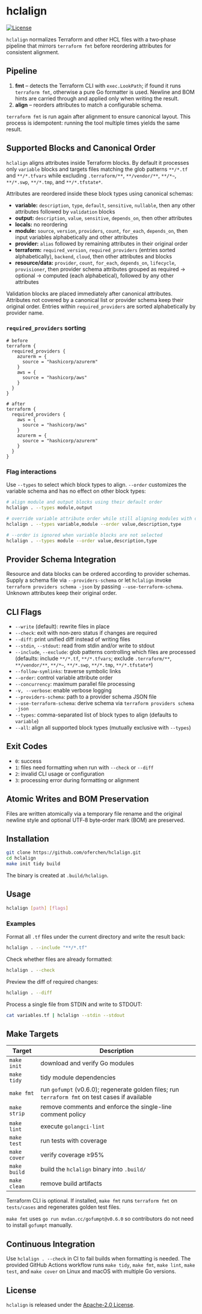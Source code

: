 # hclalign

[![License](https://img.shields.io/badge/License-Apache%202.0-blue.svg)](LICENSE)

`hclalign` normalizes Terraform and other HCL files with a two‑phase pipeline that mirrors `terraform fmt` before reordering attributes for consistent alignment.

## Pipeline

1. **fmt** – detects the Terraform CLI with `exec.LookPath`; if found it runs `terraform fmt`, otherwise a pure Go formatter is used. Newline and BOM hints are carried through and applied only when writing the result.
2. **align** – reorders attributes to match a configurable schema.

`terraform fmt` is run again after alignment to ensure canonical layout. This process is idempotent: running the tool multiple times yields the same result.

## Supported Blocks and Canonical Order

`hclalign` aligns attributes inside Terraform blocks. By default it processes only `variable` blocks and targets files matching the glob patterns `**/*.tf` and `**/*.tfvars` while excluding `.terraform/**`, `**/vendor/**`, `**/*~`, `**/*.swp`, `**/*.tmp`, and `**/*.tfstate*`.

Attributes are reordered inside these block types using canonical schemas:

- **variable:** `description`, `type`, `default`, `sensitive`, `nullable`, then any other attributes followed by `validation` blocks
- **output:** `description`, `value`, `sensitive`, `depends_on`, then other attributes
- **locals:** no reordering
- **module:** `source`, `version`, `providers`, `count`, `for_each`, `depends_on`, then input variables alphabetically and other attributes
- **provider:** `alias` followed by remaining attributes in their original order
- **terraform:** `required_version`, `required_providers` (entries sorted alphabetically), `backend`, `cloud`, then other attributes and blocks
- **resource/data:** `provider`, `count`, `for_each`, `depends_on`, `lifecycle`, `provisioner`, then provider schema attributes grouped as required → optional → computed (each alphabetical), followed by any other attributes

Validation blocks are placed immediately after canonical attributes. Attributes not covered by a canonical list or provider schema keep their original order. Entries within `required_providers` are sorted alphabetically by provider name.

### `required_providers` sorting

```hcl
# before
terraform {
  required_providers {
    azurerm = {
      source = "hashicorp/azurerm"
    }
    aws = {
      source = "hashicorp/aws"
    }
  }
}

# after
terraform {
  required_providers {
    aws = {
      source = "hashicorp/aws"
    }
    azurerm = {
      source = "hashicorp/azurerm"
    }
  }
}
```

### Flag interactions

Use `--types` to select which block types to align. `--order` customizes the variable schema and has no effect on other block types:

```sh
# align module and output blocks using their default order
hclalign . --types module,output

# override variable attribute order while still aligning modules with defaults
hclalign . --types variable,module --order value,description,type

# --order is ignored when variable blocks are not selected
hclalign . --types module --order value,description,type
```

## Provider Schema Integration

Resource and data blocks can be ordered according to provider schemas. Supply a
schema file via `--providers-schema` or let `hclalign` invoke `terraform
providers schema -json` by passing `--use-terraform-schema`. Unknown attributes
keep their original order.

## CLI Flags

- `--write` (default): rewrite files in place
- `--check`: exit with non‑zero status if changes are required
- `--diff`: print unified diff instead of writing files
- `--stdin`, `--stdout`: read from stdin and/or write to stdout
- `--include`, `--exclude`: glob patterns controlling which files are processed (defaults: include `**/*.tf`, `**/*.tfvars`; exclude `.terraform/**`, `**/vendor/**`, `**/*~`, `**/*.swp`, `**/*.tmp`, `**/*.tfstate*`)
- `--follow-symlinks`: traverse symbolic links
- `--order`: control variable attribute order
- `--concurrency`: maximum parallel file processing
- `-v, --verbose`: enable verbose logging
- `--providers-schema`: path to a provider schema JSON file
- `--use-terraform-schema`: derive schema via `terraform providers schema -json`
- `--types`: comma-separated list of block types to align (defaults to `variable`)
- `--all`: align all supported block types (mutually exclusive with `--types`)


## Exit Codes

- `0`: success
- `1`: files need formatting when run with `--check` or `--diff`
- `2`: invalid CLI usage or configuration
- `3`: processing error during formatting or alignment

## Atomic Writes and BOM Preservation

Files are written atomically via a temporary file rename and the original newline style and optional UTF‑8 byte‑order mark (BOM) are preserved.

## Installation

```sh
git clone https://github.com/oferchen/hclalign.git
cd hclalign
make init tidy build
```

The binary is created at `.build/hclalign`.

## Usage

```sh
hclalign [path] [flags]
```

### Examples

Format all `.tf` files under the current directory and write the result back:

```sh
hclalign . --include "**/*.tf"
```

Check whether files are already formatted:

```sh
hclalign . --check
```

Preview the diff of required changes:

```sh
hclalign . --diff
```

Process a single file from STDIN and write to STDOUT:

```sh
cat variables.tf | hclalign --stdin --stdout
```

## Make Targets

| Target | Description |
| --- | --- |
| `make init` | download and verify Go modules |
| `make tidy` | tidy module dependencies |
| `make fmt` | run `gofumpt` (v0.6.0); regenerate golden files; run `terraform fmt` on test cases if available |
| `make strip` | remove comments and enforce the single-line comment policy |
| `make lint` | execute `golangci-lint` |
| `make test` | run tests with coverage |
| `make cover` | verify coverage ≥95% |
| `make build` | build the `hclalign` binary into `.build/` |
| `make clean` | remove build artifacts |

Terraform CLI is optional. If installed, `make fmt` runs `terraform fmt` on `tests/cases` and regenerates golden test files.

`make fmt` uses `go run mvdan.cc/gofumpt@v0.6.0` so contributors do not need to install `gofumpt` manually.

## Continuous Integration
Use `hclalign . --check` in CI to fail builds when formatting is needed. The provided GitHub Actions workflow runs `make tidy`, `make fmt`, `make lint`, `make test`, and `make cover` on Linux and macOS with multiple Go versions.

## License

`hclalign` is released under the [Apache-2.0 License](LICENSE).
